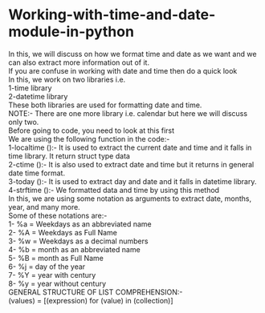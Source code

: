 # Working-with-time-and-date-module-in-python
In this, we will discuss on how we format time and date as we want and we can also extract more information out of it.<BR>
If you are confuse in working with date and time then do a quick look<BR>
In this, we work on two libraries i.e.<BR>
1-time library<BR>
2-datetime library<BR>
These both libraries are used for formatting date and time.<BR>
NOTE:- There are one more library i.e. calendar but here we will discuss only two.<BR>
Before going to code, you need to look at this first<BR>
We are using the following function in the code:-<BR>
1-localtime ():- It is used to extract the current date and time and it falls in time library. It return struct type data<BR>      2-ctime ():- It is also used to extract date and time but it returns in general date time format.<BR>
3-today ():- It is used to extract  day and date and it falls in datetime library.<BR> 
4-strftime ():- We formatted data and time by using this method<BR>
   In this, we are using some notation as arguments to extract date, months, year, and many more.<BR>
Some of these notations are:-<BR>
1-	%a = Weekdays as an abbreviated name<BR>
2-	%A = Weekdays as Full Name<BR>
3-	%w = Weekdays as a decimal numbers<BR>
4-	%b = month as an abbreviated name<BR>
5-	%B = month as Full Name<BR>
6-	%j = day of the year<BR>
7-	%Y = year with century<BR>
8-	%y = year without century<BR>
GENERAL STRUCTURE OF LIST COMPREHENSION:-<BR>
(values) = [(expression) for (value) in (collection)]<BR>
